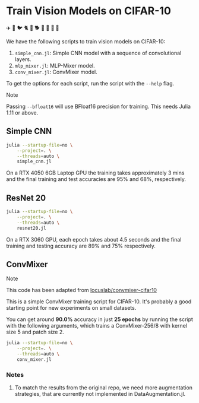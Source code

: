 # Train Vision Models on CIFAR-10

✈️ 🚗 🐦 🐈 🦌 🐕 🐸 🐎 🚢 🚚

We have the following scripts to train vision models on CIFAR-10:

1. `simple_cnn.jl`: Simple CNN model with a sequence of convolutional layers.
2. `mlp_mixer.jl`: MLP-Mixer model.
3. `conv_mixer.jl`: ConvMixer model.

To get the options for each script, run the script with the `--help` flag.

> [!NOTE]
> Passing `--bfloat16` will use BFloat16 precision for training. This needs Julia 1.11 or
> above.

## Simple CNN

```bash
julia --startup-file=no \
    --project=. \
    --threads=auto \
    simple_cnn.jl
```

On a RTX 4050 6GB Laptop GPU the training takes approximately 3 mins and the final training
and test accuracies are 95% and 68%, respectively.

## ResNet 20

```bash
julia --startup-file=no \
    --project=. \
    --threads=auto \
    resnet20.jl
```

On a RTX 3060 GPU, each epoch takes about 4.5 seconds and the final training and testing
accuracy are 89% and 75% respectively.

## ConvMixer

> [!NOTE]
> This code has been adapted from
> [locuslab/convmixer-cifar10](https://github.com/locuslab/convmixer-cifar10)

This is a simple ConvMixer training script for CIFAR-10. It's probably a good starting point
for new experiments on small datasets.

You can get around **90.0%** accuracy in just **25 epochs** by running the script with the
following arguments, which trains a ConvMixer-256/8 with kernel size 5 and patch size 2.

```bash
julia --startup-file=no \
    --project=. \
    --threads=auto \
    conv_mixer.jl
```

### Notes

1. To match the results from the original repo, we need more augmentation strategies, that
   are currently not implemented in DataAugmentation.jl.
